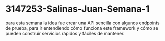 # 3147253-Salinas-Juan-Semana-1

para esta semana la idea fue crear una API sencilla con algunos endpoints de prueba, para ir entendiendo cómo funciona este framework y cómo se pueden construir servicios rápidos y fáciles de mantener.
